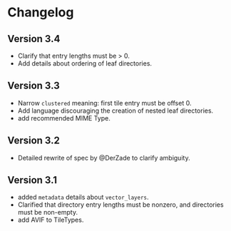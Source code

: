 # Changelog

## Version 3.4
- Clarify that entry lengths must be > 0.
- Add details about ordering of leaf directories.

## Version 3.3
- Narrow `clustered` meaning: first tile entry must be offset 0.
- Add language discouraging the creation of nested leaf directories.
- add recommended MIME Type.

## Version 3.2
- Detailed rewrite of spec by @DerZade to clarify ambiguity.

## Version 3.1
- added `metadata` details about `vector_layers`.
- Clarified that directory entry lengths must be nonzero, and directories must be non-empty.
- add AVIF to TileTypes.